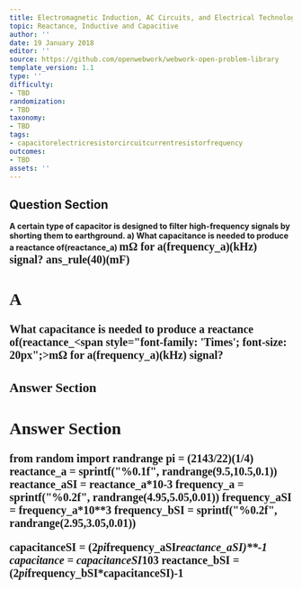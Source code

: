 ```yaml
---
title: Electromagnetic Induction, AC Circuits, and Electrical Technologies
topic: Reactance, Inductive and Capacitive
author: ''
date: 19 January 2018
editor: ''
source: https://github.com/openwebwork/webwork-open-problem-library
template_version: 1.1
type: ''
difficulty:
- TBD
randomization:
- TBD
taxonomy:
- TBD
tags:
- capacitorelectricresistorcircuitcurrentresistorfrequency
outcomes:
- TBD
assets: ''
---
```


## Question Section 

<b>
A certain type of capacitor is designed to filter high-frequency signals by shorting them to earthground.
a) What capacitance is needed to produce a reactance of(reactance_a) <span style="font-family: 'Times'; font-size: 20px";>m&Omega;<span> for a(frequency_a)(kHz) signal?
ans_rule(40)(mF)

## A
What capacitance is needed to produce a reactance of(reactance_<span style="font-family: 'Times'; font-size: 20px";>m&Omega;<span> for a(frequency_a)(kHz) signal?
### Answer Section


## Answer Section

from random import randrange
pi = (2143/22)**(1/4)
reactance_a = sprintf("%0.1f", randrange(9.5,10.5,0.1))
reactance_aSI = reactance_a*10**-3
frequency_a = sprintf("%0.2f", randrange(4.95,5.05,0.01))
frequency_aSI = frequency_a*10**3
frequency_bSI = sprintf("%0.2f", randrange(2.95,3.05,0.01))

capacitanceSI = (2*pi*frequency_aSI*reactance_aSI)**-1
capacitance = capacitanceSI*10**3
reactance_bSI = (2*pi*frequency_bSI*capacitanceSI)**-1
